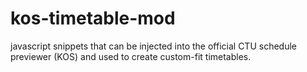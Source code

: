# kos-timetable-mod
javascript snippets that can be injected into the official CTU schedule previewer (KOS) and used to create custom-fit timetables.
